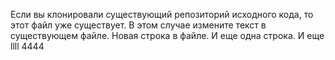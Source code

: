 Если вы клонировали существующий репозиторий исходного кода, то этот файл уже
существует. В этом случае измените текст в существующем файле.
Новая строка в файле.
И еще одна строка.
И еще
llll
4444